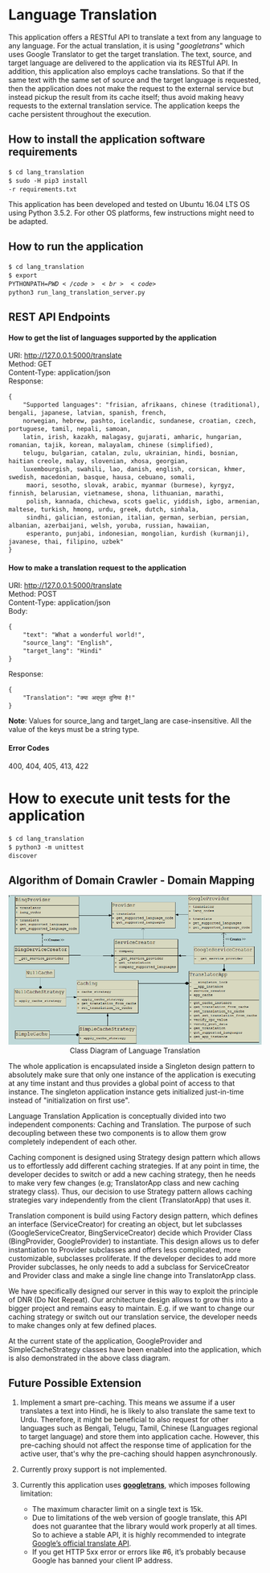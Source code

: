 # Language Translation
 This application offers a RESTful API to translate a text from any language to any language. For the actual translation, it is using 
"*googletrans*" which uses Google Translator to get the target translation. The ​text, source, and target language are delivered to
the application via its RESTful API. In addition, this application also employs cache translations. So that if the same text with the same set of source and the target language is requested, then the application does not make the request to the external service but instead
pickup the result from its cache itself; thus avoid making heavy requests to the external translation service. The application keeps
the cache persistent throughout the execution.

## How to install the application software requirements
<code>$ cd lang_translation</code><br>
<code>$ sudo -H pip3 install -r requirements.txt</code> 

This application has been developed and tested on Ubuntu 16.04 LTS OS using Python 3.5.2. For other OS platforms, 
few instructions might need to be adapted.


## How to run the application
<code>$ cd lang_translation</code><br>
<code>$ export PYTHONPATH=$PWD</code><br>
<code>$ python3 run_lang_translation_server.py</code>

## REST API Endpoints

#### How to get the list of languages supported by the application
URI: http://127.0.0.1:5000/translate<br>
Method: GET<br>
Content-Type: application/json<br>
Response:
```text
{
    "Supported languages": "frisian, afrikaans, chinese (traditional), bengali, japanese, latvian, spanish, french, 
    norwegian, hebrew, pashto, icelandic, sundanese, croatian, czech, portuguese, tamil, nepali, samoan, 
    latin, irish, kazakh, malagasy, gujarati, amharic, hungarian, romanian, tajik, korean, malayalam, chinese (simplified), 
    telugu, bulgarian, catalan, zulu, ukrainian, hindi, bosnian, haitian creole, malay, slovenian, xhosa, georgian, 
    luxembourgish, swahili, lao, danish, english, corsican, khmer, swedish, macedonian, basque, hausa, cebuano, somali,
     maori, sesotho, slovak, arabic, myanmar (burmese), kyrgyz, finnish, belarusian, vietnamese, shona, lithuanian, marathi, 
     polish, kannada, chichewa, scots gaelic, yiddish, igbo, armenian, maltese, turkish, hmong, urdu, greek, dutch, sinhala, 
     sindhi, galician, estonian, italian, german, serbian, persian, albanian, azerbaijani, welsh, yoruba, russian, hawaiian,
     esperanto, punjabi, indonesian, mongolian, kurdish (kurmanji), javanese, thai, filipino, uzbek"
}
```

#### How to make a translation request to the application
URI: http://127.0.0.1:5000/translate<br>
Method: POST<br>
Content-Type: application/json<br>
Body:
```text
{
    "text": "What a wonderful world!",
    "source_lang": "English",
    "target_lang": "Hindi"
}
```
Response:
```text
{
    "Translation": "क्या अद्भुत दुनिया है!"
}
```

**Note**: Values for source_lang and target_lang are case-insensitive. All the value of the keys must be a string type.

#### Error Codes
400, 404, 405, 413, 422

# How to execute unit tests for the application
<code>$ cd lang_translation</code><br>
<code>$ python3 -m unittest discover</code>

## Algorithm of Domain Crawler - Domain Mapping
<p align="center">
  <img src="docs/class_diagram.PNG">
  <br>Class Diagram of Language Translation<br>
</p>

The whole application is encapsulated inside a Singleton design pattern to absolutely make sure that only one instance of the application is executing at any time instant and thus provides a global point of access to that instance. The singleton application instance gets initialized just-in-time instead of "initialization on first use". 


Language Translation Application is conceptually divided into two independent components: Caching and Translation. The purpose of such
decoupling between these two components is to allow them grow completely independent of each other. 


Caching component is designed using Strategy design pattern which allows us to effortlessly add different caching strategies. If at any point in time, the developer decides to switch or add a new caching strategy, then he needs to make very few changes (e.g; TranslatorApp class and
new caching strategy class). Thus, our decision to use Strategy pattern allows caching strategies vary independently from the client 
(TranslatorApp) that uses it. 

Translation component is build using Factory design pattern, which defines an interface (ServiceCreator) for creating an object, but let subclasses (GoogleServiceCreator, BingServiceCreator)
decide which Provider Class (BingProvider, GoogleProvider) to instantiate. This design allows us to defer instantiation to Provider subclasses
and offers less complicated, more customizable, subclasses proliferate. If the developer decides to add more Provider subclasses, he only
needs to add a subclass for ServiceCreator and Provider class and make a single line change into TranslatorApp class.

We have specifically designed our server in this way to exploit the principle of DNR (Do Not Repeat). Our architecture design allows to
grow this into a bigger project and remains easy to maintain. E.g. if we want to change our caching strategy or switch out our
translation​ ​service, the developer needs to make changes only at few defined places.

At the current state of the application, GoogleProvider and SimpleCacheStrategy classes have been enabled into the application, which is also
demonstrated in the above class diagram.


## Future Possible Extension
1. Implement a smart pre-caching. This means we assume if a user translates a text into Hindi, he is likely to also translate
the same text to Urdu. Therefore, it might be beneficial to also request for other languages such as Bengali, Telugu, Tamil, Chinese 
(Languages regional to target language) and store them into application cache. However, this pre-caching should not affect the response time of application for the active user, that's why the pre-caching should happen ​asynchronously.

2. Currently proxy support is not implemented.

3. Currently this application uses [**googletrans**](https://pypi.python.org/pypi/googletrans), which imposes following limitation:
    * The maximum character limit on a single text is 15k.
    * Due to limitations of the web version of google translate, this API does not guarantee that the library would work properly at all times.
    So to achieve a stable API, it is highly recommended to integrate [Google’s official translate API](https://cloud.google.com/translate/docs).
    * If you get HTTP 5xx error or errors like #6, it’s probably because Google has banned your client IP address.
